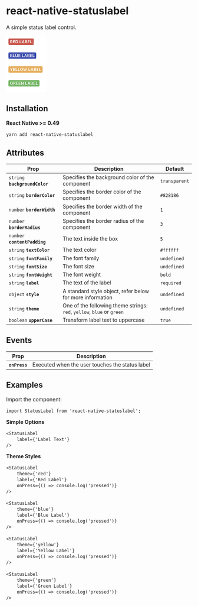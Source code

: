# react-native-statuslabel

A simple status label control.

![alt text](https://github.com/flyandi/react-native-statuslabel/raw/master/docs/default.png "react-native-statuslabel")


## Installation

**React Native >= 0.49**

```bash
yarn add react-native-statuslabel
```

## Attributes

| Prop | Description | Default |
|---|---|---|
|`string` **`backgroundColor`**|Specifies the background color of the component|`transparent`|
|`string` **`borderColor`**|Specifies the border color of the component|`#828186`|
|`number` **`borderWidth`**|Specifies the border width of the component|`1`|
|`number` **`borderRadius`**|Specifies the border radius of the component|`3`|
|`number` **`contentPadding`**|The text inside the box|`5`
|`string` **`textColor`**|The text color|`#ffffff`|
|`string` **`fontFamily`**|The font family|`undefined`|
|`string` **`fontSize`**|The font size|`undefined`|
|`string` **`fontWeight`**|The font weight|`bold`|
|`string` **`label`**|The text of the label|`required`|
|`object` **`style`**|A standard style object, refer below for more information|`undefined`|
|`string` **`theme`**|One of the following theme strings: `red`, `yellow`, `blue` or `green`|`undefined`|
|`boolean` **`upperCase`**|Transform label text to uppercase|`true`|


## Events

| Prop | Description |
|---|---|
|**`onPress`**|Executed when the user touches the status label|

## Examples

Import the component:

```es6
import StatusLabel from 'react-native-statuslabel';
```


**Simple Options**

```es6
<StatusLabel
    label={'Label Text'}
/>
```

**Theme Styles**

```es6
<StatusLabel
	theme={'red'}
	label={'Red Label'}
    onPress={() => console.log('pressed')}
/>

<StatusLabel
	theme={'blue'}
	label={'Blue Label'}
    onPress={() => console.log('pressed')}
/>

<StatusLabel
	theme={'yellow'}
	label={'Yellow Label'}
    onPress={() => console.log('pressed')}
/>

<StatusLabel
	theme={'green'}
	label={'Green Label'}
    onPress={() => console.log('pressed')}
/>
```



